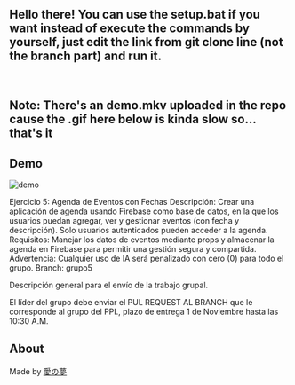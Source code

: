 ## Hello there! You can use the setup.bat if you want instead of execute the commands by yourself, just edit the link from git clone line (not the branch part) and run it.
<br>

## Note: There's an demo.mkv uploaded in the repo cause the .gif here below is kinda slow so... that's it

## Demo
![demo](https://github.com/user-attachments/assets/6b4fc548-b644-43a6-bb9a-ae8f9b3659f5)

Ejercicio 5: Agenda de Eventos con Fechas
Descripción: Crear una aplicación de agenda usando Firebase como base de datos, en la que los usuarios puedan agregar, ver y gestionar eventos (con fecha y descripción). Solo usuarios autenticados pueden acceder a la agenda.
Requisitos: Manejar los datos de eventos mediante props y almacenar la agenda en Firebase para permitir una gestión segura y compartida.
Advertencia: Cualquier uso de IA será penalizado con cero (0) para todo el grupo.
Branch: grupo5

Descripción general para el envío de la trabajo grupal.

El líder del grupo debe enviar el PUL REQUEST AL BRANCH que le corresponde al grupo del PPI., plazo de entrega 1 de Noviembre hasta las 10:30 A.M.

## About
Made by [愛の夢](https://github.com/ai-no-yume/)
